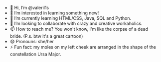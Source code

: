 - 👋 Hi, I’m @valeril1s
- 👀 I’m interested in learning something new!
- 🌱 I’m currently learning HTML/CSS, Java, SQL and Python.
- 💞️ I’m looking to collaborate with crazy and creative workaholics. 
- 📫 How to reach me? You won't know, I'm like the corpse of a dead bride. (P.s. btw it's a great cartoon)
- 😄 Pronouns: she/her
- ⚡ Fun fact: my moles on my left cheek are arranged in the shape of the constellation Ursa Major.

<!---
valeril1s/valeril1s is a ✨ special ✨ repository because its `README.md` (this file) appears on your GitHub profile.
You can click the Preview link to take a look at your changes.
--->
